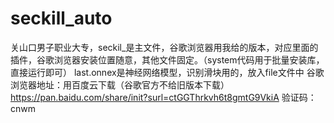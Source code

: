 # seckill_auto
关山口男子职业大专，seckil_是主文件，谷歌浏览器用我给的版本，对应里面的插件，谷歌浏览器安装位置随意，其他文件固定。（system代码用于批量安装库，直接运行即可）
last.onnex是神经网络模型，识别滑块用的，放入file文件中
谷歌浏览器地址：用百度云下载（谷歌官方不给旧版本下载）
https://pan.baidu.com/share/init?surl=ctGGThrkvh6t8gmtG9VkiA
验证码：cnwm
